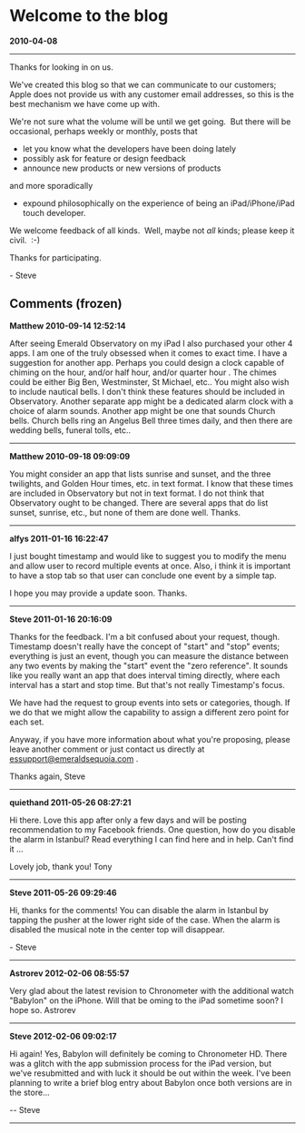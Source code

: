 # Welcome to the blog
**2010-04-08**

---

Thanks for looking in on us.

We've created this blog so that we can communicate to our customers; Apple does not provide us with any customer email addresses, so this is the best mechanism we have come up with.

We're not sure what the volume will be until we get going.  But there will be occasional, perhaps weekly or monthly, posts that

- let you know what the developers have been doing lately
- possibly ask for feature or design feedback
- announce new products or new versions of products

and more sporadically

- expound philosophically on the experience of being an iPad/iPhone/iPad touch developer.

We welcome feedback of all kinds.  Well, maybe not _all_ kinds; please keep it civil.  :-)

Thanks for participating.

\- Steve

## Comments (frozen)

**Matthew 2010-09-14 12:52:14**

After seeing Emerald Observatory on my iPad I also purchased your other 4 apps. I am one of the truly obsessed when it comes to exact time. I have a suggestion for another app. Perhaps you could design a clock capable of chiming on the hour, and/or half hour, and/or quarter hour . The chimes could be either Big Ben, Westminster, St Michael, etc.. You might also wish to include nautical bells. I don't think these features should be included in Observatory. Another separate app might be a dedicated alarm clock with a choice of alarm sounds. Another app might be one that sounds Church bells. Church bells ring an Angelus Bell three times daily, and then there are wedding bells, funeral tolls, etc..

---

**Matthew 2010-09-18 09:09:09**

You might consider an app that lists sunrise and sunset, and the three twilights, and Golden Hour times, etc. in text format. I know that these times are included in Observatory but not in text format. I do not think that Observatory ought to be changed. There are several apps that do list sunset, sunrise, etc., but none of them are done well. Thanks.

---

**alfys 2011-01-16 16:22:47**

I just bought timestamp and would like to suggest you to modify the menu and allow user to record multiple events at once. Also, i think it is important to have a stop tab so that user can conclude one event by a simple tap.

I hope you may provide a update soon. Thanks.

---

**Steve 2011-01-16 20:16:09**

Thanks for the feedback. I'm a bit confused about your request, though. Timestamp doesn't really have the concept of "start" and "stop" events; everything is just an event, though you can measure the distance between any two events by making the "start" event the "zero reference". It sounds like you really want an app that does interval timing directly, where each interval has a start and stop time. But that's not really Timestamp's focus.

We have had the request to group events into sets or categories, though. If we do that we might allow the capability to assign a different zero point for each set.

Anyway, if you have more information about what you're proposing, please leave another comment or just contact us directly at essupport@emeraldsequoia.com .

Thanks again, Steve

---

**quiethand 2011-05-26 08:27:21**

Hi there. Love this app after only a few days and will be posting recommendation to my Facebook friends. One question, how do you disable the alarm in Istanbul? Read everything I can find here and in help. Can't find it ...

Lovely job, thank you! Tony

---

**Steve 2011-05-26 09:29:46**

Hi, thanks for the comments! You can disable the alarm in Istanbul by tapping the pusher at the lower right side of the case. When the alarm is disabled the musical note in the center top will disappear.

\- Steve

---

**Astrorev 2012-02-06 08:55:57**

Very glad about the latest revision to Chronometer with the additional watch "Babylon" on the iPhone. Will that be oming to the iPad sometime soon? I hope so. Astrorev

---

**Steve 2012-02-06 09:02:17**

Hi again! Yes, Babylon will definitely be coming to Chronometer HD. There was a glitch with the app submission process for the iPad version, but we've resubmitted and with luck it should be out within the week. I've been planning to write a brief blog entry about Babylon once both versions are in the store...

\-- Steve

---
